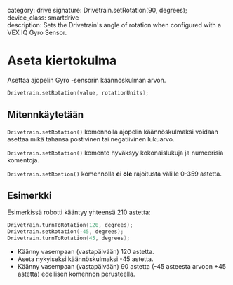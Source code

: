 category: drive
signature: Drivetrain.setRotation(90, degrees);  
device_class: smartdrive  
description: Sets the Drivetrain's angle of rotation when configured with a VEX IQ Gyro Sensor.

# Aseta kiertokulma

Asettaa ajopelin Gyro -sensorin käännöskulman arvon.


```cpp
Drivetrain.setRotation(value, rotationUnits);
```

## Mitennkäytetään

`Drivetrain.setRotation()` komennolla ajopelin käännöskulmaksi voidaan asettaa mikä tahansa postivinen tai negatiivinen lukuarvo.

`Drivetrain.setRotation()` komento hyväksyy kokonaislukuja ja numeerisia komentoja.

`Drivetrain.setRoation()` komennolla **ei ole** rajoitusta välille 0-359 astetta.

## Esimerkki

Esimerkissä robotti kääntyy yhteensä 210 astetta:

```cpp
Drivetrain.turnToRotation(120, degrees);
Drivetrain.setRotation(-45, degrees);
Drivetrain.turnToRotation(45, degrees);
```

- Käänny vasempaan (vastapäivään) 120 astetta.
- Aseta nykyiseksi käännöskulmaksi -45 astetta.
- Käänny vasempaan (vastapäivään) 90 astetta (-45 asteesta arvoon +45 astetta) edellisen komennon perusteella.

<advanced>
</advanced>
